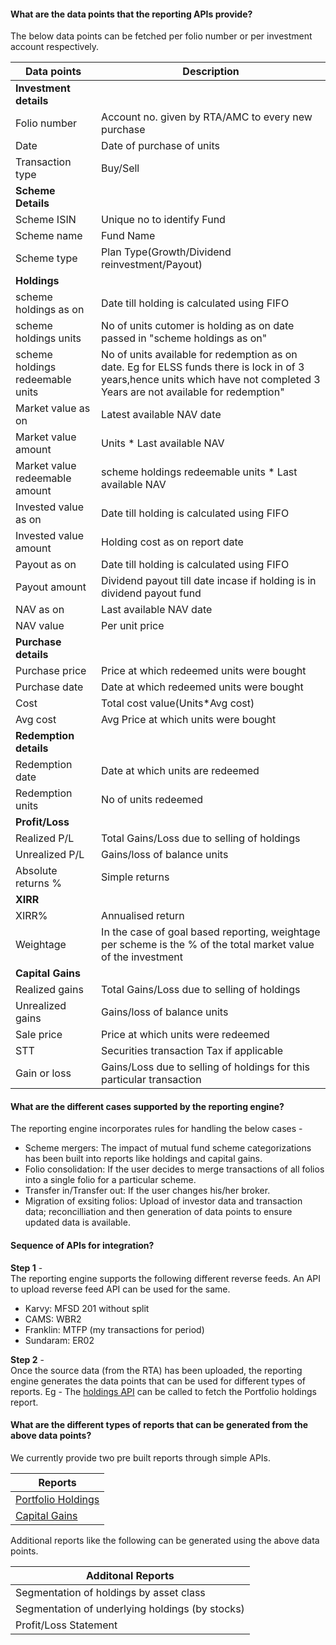#### What are the data points that the reporting APIs provide?

The below data points can be fetched per folio number or per investment account respectively.

| Data points | Description |
| ---------- | ------------ |
| **Investment details** |
| Folio number | Account no. given by RTA/AMC to every new purchase |
| Date | Date of purchase of units |
| Transaction type | Buy/Sell |
| **Scheme Details** |
| Scheme ISIN | Unique no to identify Fund |
| Scheme name | Fund Name |
| Scheme type | Plan Type(Growth/Dividend reinvestment/Payout) |
| **Holdings** |
| scheme holdings as on | Date till holding is calculated using FIFO |
| scheme holdings units | No of units cutomer is holding as on date passed in "scheme holdings as on" |
| scheme holdings redeemable units | No of units available for redemption as on date. Eg for ELSS funds there is lock in of 3 years,hence units which have not completed 3 Years are not available for redemption" |
| Market value as on | Latest available NAV date |
| Market value amount | Units * Last available NAV |
| Market value redeemable amount | scheme holdings redeemable units * Last available NAV |
| Invested value as on | Date till holding is calculated using FIFO |
| Invested value amount | Holding cost as on report date |
| Payout as on | Date till holding is calculated using FIFO |
| Payout amount | Dividend payout till date incase if holding is in dividend payout fund |
| NAV as on | Last available NAV date |
| NAV value | Per unit price |
| **Purchase details** | |
| Purchase price | Price at which redeemed units were bought |
| Purchase date | Date at which redeemed units were bought |
| Cost | Total cost value(Units*Avg cost) |
| Avg cost | Avg Price at which units were bought |
| **Redemption details** | |
| Redemption date | Date at which units are redeemed |
| Redemption units | No of units redeemed |
| **Profit/Loss** | |
| Realized P/L | Total Gains/Loss due to selling of holdings |
| Unrealized P/L | Gains/loss of balance units |
| Absolute returns % | Simple returns |
| **XIRR** | |
| XIRR% | Annualised return |
| Weightage | In the case of goal based reporting, weightage per scheme is the % of the total market value of the investment |
| **Capital Gains** | |
| Realized gains | Total Gains/Loss due to selling of holdings |
| Unrealized gains | Gains/loss of balance units |
| Sale price | Price at which units were redeemed |
| STT | Securities transaction Tax if applicable |
| Gain or loss | Gains/Loss due to selling of holdings for this particular transaction |


#### What are the different cases supported by the reporting engine?

The reporting engine incorporates rules for handling the below cases - 
- Scheme mergers: The impact of mutual fund scheme categorizations has been built into reports like holdings and capital gains.
- Folio consolidation: If the user decides to merge transactions of all folios into a single folio for a particular scheme.
- Transfer in/Transfer out: If the user changes his/her broker.
- Migration of exsiting folios: Upload of investor data and transaction data; reconcilliation and then generation of data points to ensure updated data is available.


#### Sequence of APIs for integration?

**Step 1** - <br>The reporting engine supports the following different reverse feeds. 
An API to upload reverse feed API can be used for the same.

- Karvy: MFSD 201 without split
- CAMS: WBR2
- Franklin: MTFP (my transactions for period)
- Sundaram: ER02

**Step 2** - <br>Once the source data (from the RTA) has been uploaded, the reporting engine generates the data points that can be used for different types of reports.
Eg - The [holdings API](https://fintechprimitives.com/api/#get-investment-account-holdings) can be called to fetch the Portfolio holdings report.

#### What are the different types of reports that can be generated from the above data points?

We currently provide two pre built reports through simple APIs.

| Reports |
| ------- |
| [Portfolio Holdings](https://fintechprimitives.com/api/#get-investment-account-holdings) |
| [Capital Gains](https://fintechprimitives.com/api/#get-capital-gain-report) |

Additional reports like the following can be generated using the above data points.

| Additonal Reports |
| ----------------- |
| Segmentation of holdings by asset class |
| Segmentation of underlying holdings (by stocks) |
| Profit/Loss Statement | 